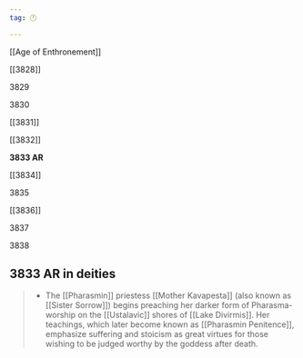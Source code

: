 ```yaml
---
tag: 🕛

---
```

[[Age of Enthronement]]


[[3828]]

3829

3830

[[3831]]

[[3832]]

**3833 AR**

[[3834]]

3835

[[3836]]

3837

3838



## 3833 AR in deities

>  - The [[Pharasmin]] priestess [[Mother Kavapesta]] (also known as [[Sister Sorrow]]) begins preaching her darker form of Pharasma-worship on the [[Ustalavic]] shores of [[Lake Divirmis]]. Her teachings, which later become known as [[Pharasmin Penitence]], emphasize suffering and stoicism as great virtues for those wishing to be judged worthy by the goddess after death.






